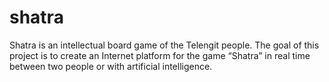 # shatra
Shatra is an intellectual board game of the Telengit people.  The goal of this project is to create an Internet platform for the game “Shatra” in real time between two people or with artificial intelligence.
